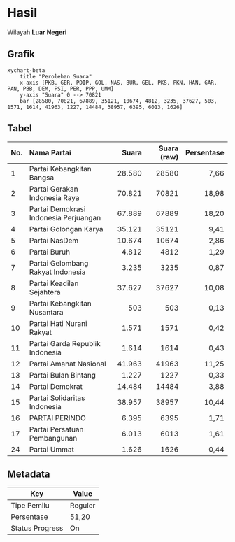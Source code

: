 # Hasil

Wilayah **Luar Negeri**

## Grafik

```mermaid
xychart-beta
    title "Perolehan Suara"
    x-axis [PKB, GER, PDIP, GOL, NAS, BUR, GEL, PKS, PKN, HAN, GAR, PAN, PBB, DEM, PSI, PER, PPP, UMM]
    y-axis "Suara" 0 --> 70821
    bar [28580, 70821, 67889, 35121, 10674, 4812, 3235, 37627, 503, 1571, 1614, 41963, 1227, 14484, 38957, 6395, 6013, 1626]
```

## Tabel

| No. | Nama Partai                           | Suara  | Suara (raw) | Persentase |
|:--- |:------------------------------------- | ------:| -----------:| ----------:|
| 1   | Partai Kebangkitan Bangsa             | 28.580 | 28580       | 7,66       |
| 2   | Partai Gerakan Indonesia Raya         | 70.821 | 70821       | 18,98      |
| 3   | Partai Demokrasi Indonesia Perjuangan | 67.889 | 67889       | 18,20      |
| 4   | Partai Golongan Karya                 | 35.121 | 35121       | 9,41       |
| 5   | Partai NasDem                         | 10.674 | 10674       | 2,86       |
| 6   | Partai Buruh                          | 4.812  | 4812        | 1,29       |
| 7   | Partai Gelombang Rakyat Indonesia     | 3.235  | 3235        | 0,87       |
| 8   | Partai Keadilan Sejahtera             | 37.627 | 37627       | 10,08      |
| 9   | Partai Kebangkitan Nusantara          | 503    | 503         | 0,13       |
| 10  | Partai Hati Nurani Rakyat             | 1.571  | 1571        | 0,42       |
| 11  | Partai Garda Republik Indonesia       | 1.614  | 1614        | 0,43       |
| 12  | Partai Amanat Nasional                | 41.963 | 41963       | 11,25      |
| 13  | Partai Bulan Bintang                  | 1.227  | 1227        | 0,33       |
| 14  | Partai Demokrat                       | 14.484 | 14484       | 3,88       |
| 15  | Partai Solidaritas Indonesia          | 38.957 | 38957       | 10,44      |
| 16  | PARTAI PERINDO                        | 6.395  | 6395        | 1,71       |
| 17  | Partai Persatuan Pembangunan          | 6.013  | 6013        | 1,61       |
| 24  | Partai Ummat                          | 1.626  | 1626        | 0,44       |


## Metadata

| Key             | Value   |
| --------------- | ------- |
| Tipe Pemilu     | Reguler |
| Persentase      | 51,20   |
| Status Progress | On      |




